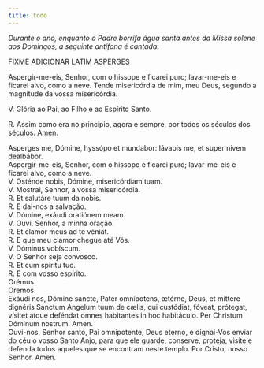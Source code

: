```yaml
---
title: todo
---
```

<em>Durante o ano, enquanto o Padre borrifa água santa antes da Missa solene aos Domingos, a seguinte antífona é cantada:</em>

FIXME ADICIONAR LATIM ASPERGES

Aspergir-me-eis, Senhor, com o hissope e ficarei puro; lavar-me-eis e ficarei alvo, como a neve. Tende misericórdia de mim, meu Deus, segundo a magnitude da vossa misericórdia.

V. Glória ao Pai, ao Filho e ao Espírito Santo.

<span class="text-danger">R.</span> Assim como era no princípio, agora e sempre, por todos os séculos dos séculos. Amen.

<div class="container-fluid">
<div class="row">
<div class="text-justify">
Asperges me, Dómine, hyssópo et mundabor: lávabis me, et super nivem dealbábor.
</div>
<div class="text-justify">
Aspergir-me-eis, Senhor, com o hissope e ficarei puro; lavar-me-eis e ficarei alvo, como a neve.
</div>
<div class="text-justify">
V. Osténde nobis, Dómine, misericórdiam tuam.
</div>
<div class="text-justify">
V. Mostrai, Senhor, a vossa misericórdia.
</div>
<div class="text-justify">
<span class="text-danger">R.</span> Et salutáre tuum da nobis.
</div>
<div class="text-justify">
<span class="text-danger">R.</span> E dai-nos a salvação.
</div>
<div class="text-justify">
V. Dómine, exáudi oratiónem meam.
</div>
<div class="text-justify">
V. Ouvi, Senhor, a minha oração.
</div>
<div class="text-justify">
<span class="text-danger">R.</span> Et clamor meus ad te véniat.
</div>
<div class="text-justify">
<span class="text-danger">R.</span> E que meu clamor chegue até Vós.
</div>
<div class="text-justify">
V. Dóminus vobíscum.
</div>
<div class="text-justify">
V. O Senhor seja convosco.
</div>
<div class="text-justify">
<span class="text-danger">R.</span> Et cum spíritu tuo.
</div>
<div class="text-justify">
<span class="text-danger">R.</span> E com vosso espírito.
</div>
<div class="text-danger text-center"> Orémus.</div>
<div class="text-danger text-center"> Oremos.</div>
<div class="dropcap text-justify">
Exáudi nos, Dómine sancte, Pater omnípotens, ætérne, Deus, et míttere dignéris Sanctum Angelum tuum de cælis, qui custódiat, fóveat, prótegat, vísitet atque deféndat omnes habitantes in hoc habitáculo. Per Christum Dóminum nostrum. Amen.
</div>
<div class="dropcap text-justify">
Ouvi-nos, Senhor santo, Pai omnipotente, Deus eterno, e dignai-Vos enviar do céu o vosso Santo Anjo, para que ele guarde, conserve, proteja, visite e defenda todos aqueles que se encontram neste templo. Por Cristo, nosso Senhor. Amen.
</div>
</div>
</div>
